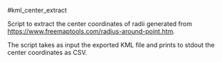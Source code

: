 #kml_center_extract

Script to extract the center coordinates of radii generated from https://www.freemaptools.com/radius-around-point.htm.

The script takes as input the exported KML file and prints to stdout the center coordinates as CSV.
